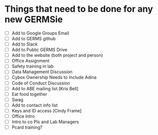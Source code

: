 # Things that need to be done for any new GERMSie

- [ ] Add to Google Groups Email
- [ ] Add to GERMS github
- [ ] Add to Slack
- [ ] Add to Public GERMS Drive
- [ ] Add to the website (both project and person)
- [ ] Office Assignment 
- [ ] Safety training in lab
- [ ] Data Management Discussion
- [ ] Cybox Ownership Needs to Include Adina
- [ ] Code of Conduct Discussion
- [ ] Add to ABE mailing list [Kris Bell]
- [ ] Eat food together
- [ ] Swag
- [ ] Add to contact info list 
- [ ] Keys and ID access [Cindy Frame]
- [ ] Office Intro
- [ ] Intro to co PIs and Lab Managers
- [ ] Pcard training?
